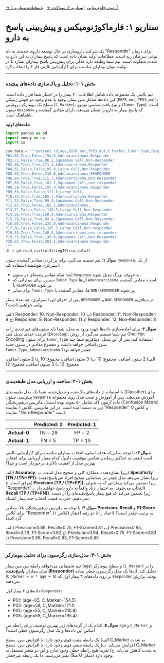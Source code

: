 [→ آزمون جامع نهایی](./index.md) | [سناریو ۲: سوالات ←](./scenario-02-questions.md) | [پاسخنامه سناریو ۱](./scenario-01-answers.md)

# سناریو ۱: فارماکوژنومیکس و پیش‌بینی پاسخ به دارو

یک شرکت داروسازی در حال توسعه داروی جدیدی به نام "Respondin" برای درمان نوعی سرطان ریه است. مطالعات اولیه نشان داده است که پاسخ بیماران به این دارو به شدت متفاوت است. تیم شما وظیفه دارد مدلی برای پیش‌بینی پاسخ بیماران بسازد تا در نهایت بتوان بیماران مناسب برای کارآزمایی بالینی فاز ۳ را انتخاب کرد.

---

### **بخش ۱-۱: تحلیل و پاک‌سازی داده‌های پیچیده**

تیم بالینی یک مجموعه داده شامل اطلاعات ۲۰ بیمار را در اختیار شما قرار داده است. این داده‌ها شامل سن بیمار، وجود یا عدم وجود دو جهش ژنتیکی (`EGFR_mut`, `TP53_mut`)، سطح یک بیومارکر پروتئینی (`C_Marker`)، و نوع بافت‌شناسی تومور (`Tumor_Type`) است. ستون `Response` که پاسخ بیمار به دارو را نشان می‌دهد، دارای مقادیر گمشده و ناهماهنگ است.

**داده‌های اولیه:**

```python
import pandas as pd
import numpy as np
import io

csv_data = """patient_id,age,EGFR_mut,TP53_mut,C_Marker,Tumor_Type,Response
P01,65,True,False,154.5,Adenocarcinoma,Responder
P02,72,False,True,88.2,Squamous Cell,Non-Responder
P03,58,True,True,171.1,Adenocarcinoma,Responder
P04,61,False,False,95.0,Large Cell,Non-Responder
P05,55,True,False,210.8,Adenocarcinoma,RESPONDER
P06,80,True,True,115.3,Adenocarcinoma,Non-Responder
P07,68,False,True,102.7,Squamous Cell,non-responder
P08,59,True,False,195.4,Adenocarcinoma,Responder
P09,63,False,False,121.0,Large Cell,
P10,75,True,True,165.7,Adenocarcinoma,Responder
P11,52,False,True,99.9,Squamous Cell,Non-Responder
P12,67,True,False,182.1,Adenocarcinoma,
P13,71,False,False,110.5,Large Cell,Non-Responder
P14,56,True,True,159.0,Adenocarcinoma,Responder
P15,79,False,True,92.4,Squamous Cell,Non-Responder
P16,60,True,False,225.0,Adenocarcinoma,Responder
P17,66,False,False,105.3,Large Cell,Non-Responder
P18,54,True,True,148.8,Adenocarcinoma,non-responder
P19,73,False,True,130.0,Squamous Cell,Non-Responder
P20,62,True,False,201.5,Adenocarcinoma,Responder
"""
df = pd.read_csv(io.StringIO(csv_data))
```

**سوال ۱:**
تیم تصمیم می‌گیرد برای پر کردن مقادیر گمشده ستون `Response`، از یک استراتژی هوشمند استفاده کند:

- ابتدا تمام مقادیر رشته‌ای در ستون `Response` به حروف بزرگ تبدیل شوند.
- سپس، برای بیمارانی که `Tumor_Type` آن‌ها `Adenocarcinoma` است، مقادیر گمشده با `RESPONDER` پر شوند.
- برای سایر `Tumor_Type` ها، مقادیر گمشده با `NON-RESPONDER` پر شوند.

پس از اجرای این استراتژی، چه تعداد بیمار `RESPONDER` و `NON-RESPONDER` در دیتافریم نهایی خواهیم داشت؟

الف) Responder: 10, Non-Responder: 10
ب) Responder: 11, Non-Responder: 9
ج) Responder: 9, Non-Responder: 11
د) Responder: 12, Non-Responder: 8

**سوال ۲:**
برای آماده‌سازی داده‌ها جهت ورود به مدل، شما باید ستون‌های غیرعددی را به فرمت عددی تبدیل کنید (`Encoding`). تیم شما تصمیم می‌گیرد از روش One-Hot Encoding برای ستون `Tumor_Type` استفاده کند. پس از این تبدیل، دیتافریم شما چند ستون اضافی خواهد داشت و مجموع مقادیر در ستون جدید `Tumor_Type_Adenocarcinoma` چقدر خواهد بود؟

الف) 2 ستون اضافی، مجموع: 10
ب) 3 ستون اضافی، مجموع: 10
ج) 2 ستون اضافی، مجموع: 12
د) 3 ستون اضافی، مجموع: 12

---

### **بخش ۱-۲: ساخت و ارزیابی مدل طبقه‌بندی**

با استفاده از داده‌های پاک‌شده و تبدیل‌شده، شما یک مدل طبقه‌بندی (Classifier) برای پیش‌بینی ستون `Response` آموزش می‌دهید. پس از آموزش و تست مدل روی مجموعه داده آزمون (که شامل ۵۰ نمونه بوده است)، ماتریس درهم‌ریختگی (Confusion Matrix) زیر به دست آمده است. در این ماتریس، کلاس ۱ نماینده "Responder" و کلاس 0 نماینده "Non-Responder" است.

|               | Predicted: 0 | Predicted: 1 |
| :------------ | :----------: | :----------: |
| **Actual: 0** |   TN = 28    |    FP = 2    |
| **Actual: 1** |    FN = 5    |   TP = 15    |

**سوال ۳:**
با توجه به این‌که هدف اصلی، انتخاب بیماران مناسب برای کارآزمایی بالینی است (یعنی به حداکثر رساندن شانس موفقیت دارو)، کدام معیار ارزیابی برای انتخاب بهترین مدل از اهمیت بالاتری برخوردار است و چرا؟

الف) **Accuracy**، زیرا نشان‌دهنده عملکرد کلی و صحیح مدل است.
ب) **Specificity (TN / (TN+FP))**، زیرا نشان می‌دهد مدل چقدر در شناسایی صحیح افراد غیرپاسخ‌دهنده موفق است.
ج) **Precision (TP / (TP+FP))**، زیرا تضمین می‌کند بیمارانی که به عنوان "Responder" انتخاب می‌شوند، به احتمال زیاد واقعاً به دارو پاسخ خواهند داد.
د) **Recall (TP / (TP+FN))**، زیرا تضمین می‌کند که هیچ بیمار پاسخ‌دهنده‌ای را از دست نمی‌دهیم، حتی به قیمت انتخاب چند بیمار اشتباه.

**سوال ۴:**
با توجه به ماتریس درهم‌ریختگی بالا، مقادیر **Precision**، **Recall** و **F1-Score** برای کلاس "Responder" (کلاس ۱) به ترتیب چقدر است؟ (اعداد را تا دو رقم اعشار گرد کنید)

الف) Precision=0.88, Recall=0.75, F1-Score=0.81
ب) Precision=0.85, Recall=0.79, F1-Score=0.82
ج) Precision=0.94, Recall=0.75, F1-Score=0.83
د) Precision=0.88, Recall=0.83, F1-Score=0.85

---

### **بخش ۱-۳: مدل‌سازی رگرسیون برای تحلیل بیومارکر**

تیم تحقیقاتی می‌خواهد رابطه بین سن بیمار (`age`) و سطح بیومارکر (`C_Marker`) را در میان بیماران **پاسخ‌دهنده (Responder)** تحلیل کند. آن‌ها یک مدل رگرسیون خطی ساده (`C_Marker = w * age + b`) بر روی داده‌های ۴ بیمار اول که `Responder` بودند، برازش می‌دهند.

داده‌های ۴ بیمار اول `Responder`:

- P01: (age=65, C_Marker=154.5)
- P03: (age=58, C_Marker=171.1)
- P05: (age=55, C_Marker=210.8)
- P08: (age=59, C_Marker=195.4)

**سوال ۵:**
کدام یک از گزینه‌های زیر بهترین توصیف برای رابطه بین `age` و `C_Marker` بر اساس این داده‌ها و یک مدل رگرسیون خطی است؟

الف) یک رابطه مثبت قوی وجود دارد؛ با افزایش سن، سطح C_Marker به شدت افزایش می‌یابد.
ب) یک رابطه منفی قوی وجود دارد؛ با افزایش سن، سطح C_Marker به شدت کاهش می‌یابد.
ج) تقریباً هیچ رابطه خطی وجود ندارد و این دو متغیر مستقل به نظر می‌رسند.
د) یک رابطه غیرخطی (مثلاً U شکل) وجود دارد.
